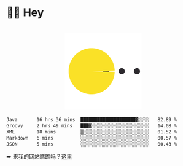 
# 👋🏻 Hey
<div align="center">
	<br>
	<img src="https://raw.githubusercontent.com/Aniket965/Aniket965/master/pacman.svg?sanitize=true" width="200" height="200">
	<br>
</div>

<!--START_SECTION:waka-->
```text
Java       16 hrs 36 mins  ████████████████████▓░░░░   82.89 % 
Groovy     2 hrs 49 mins   ███▓░░░░░░░░░░░░░░░░░░░░░   14.08 % 
XML        18 mins         ▒░░░░░░░░░░░░░░░░░░░░░░░░   01.52 % 
Markdown   6 mins          ░░░░░░░░░░░░░░░░░░░░░░░░░   00.57 % 
JSON       5 mins          ░░░░░░░░░░░░░░░░░░░░░░░░░   00.43 % 
```
<!--END_SECTION:waka-->

 ➡️  来我的网站瞧瞧吗？[这里](https://www.shaolongfei.com)
